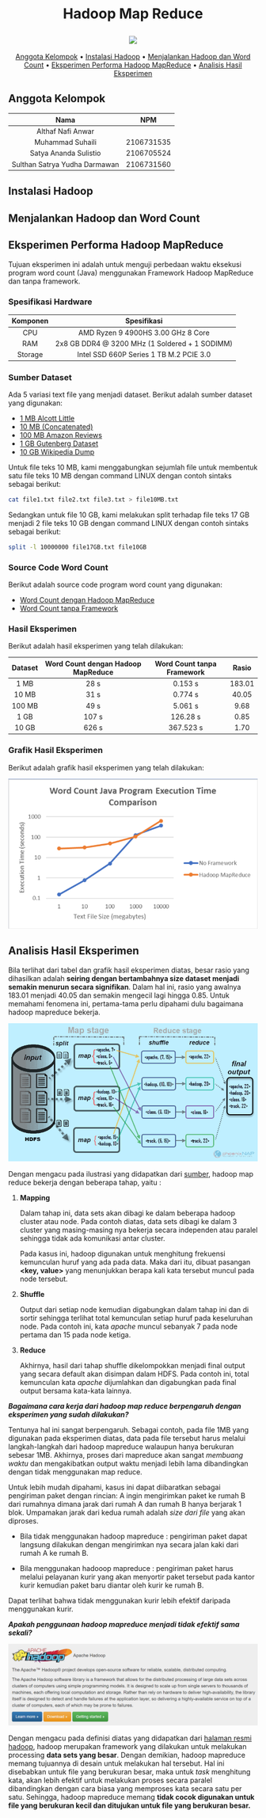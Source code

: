 # <p style="text-align: center;">Hadoop Map Reduce</p>

<p align="center">
  <img src="https://images.ctfassets.net/dl64kxf2oxn0/6wXbjyC4yYh9ui51alqSt8/ae11137a0c6b1f363966e7f4ec512492/1_U95c0vlgdmnUOxt7in3BRQ.png" width=350/>
</p>


<p align="center">
  <a href="#anggota-kelompok">Anggota Kelompok</a> •
  <a href="#instalasi-hadoop">Instalasi Hadoop</a> •
  <a href="#menjalankan-hadoop-dan-word-count">Menjalankan Hadoop dan Word Count</a> •
  <a href="#eksperimen-performa-hadoop-mapreduce">Eksperimen Performa Hadoop MapReduce</a> •
  <a href="#analisis-hasil-eksperimen">Analisis Hasil Eksperimen</a>

## Anggota Kelompok

| Nama | NPM |
| :---: | :---: |
| Althaf Nafi Anwar | |
| Muhammad Suhaili | 2106731535 |
| Satya Ananda Sulistio | 2106705524 |
| Sulthan Satrya Yudha Darmawan | 2106731560 |

## Instalasi Hadoop

## Menjalankan Hadoop dan Word Count

## Eksperimen Performa Hadoop MapReduce
Tujuan eksperimen ini adalah untuk menguji perbedaan waktu eksekusi program word count (Java) menggunakan Framework Hadoop MapReduce dan tanpa framework.

### Spesifikasi Hardware
| Komponen | Spesifikasi  |
| :---: | :---: |
| CPU | AMD Ryzen 9 4900HS 3.00 GHz 8 Core |
| RAM | 2x8 GB DDR4 @ 3200 MHz (1 Soldered + 1 SODIMM)|
| Storage | Intel SSD 660P Series 1 TB M.2 PCIE 3.0 |

### Sumber Dataset
Ada 5 variasi text file yang menjadi dataset. Berikut adalah sumber dataset yang digunakan:
- [1 MB Alcott Little](http://textfiles.com/etext/FICTION/alcott-little-261.txt)
- [10 MB (Concatenated)](http://textfiles.com/etext/FICTION/)
- [100 MB Amazon Reviews](https://www.kaggle.com/datasets/bittlingmayer/amazonreviews)
- [1 GB Gutenberg Dataset](https://www.i3s.unice.fr/~jplozi/hadooplab_lsds_2015/datasets/)
- [10 GB Wikipedia Dump](https://www.kaggle.com/datasets/toastedalmonds/wikipedia-dump-20200820)

Untuk file teks 10 MB, kami menggabungkan sejumlah file untuk membentuk satu file teks 10 MB dengan command LINUX dengan contoh sintaks sebagai berikut:
```bash
cat file1.txt file2.txt file3.txt > file10MB.txt
```

Sedangkan untuk file 10 GB, kami melakukan split terhadap file teks 17 GB menjadi 2 file teks 10 GB dengan command LINUX dengan contoh sintaks sebagai berikut:
```bash
split -l 10000000 file17GB.txt file10GB
```

### Source Code Word Count
Berikut adalah source code program word count yang digunakan:
- [Word Count dengan Hadoop MapReduce](https://hadoop.apache.org/docs/r2.7.2/hadoop-mapreduce-client/hadoop-mapreduce-client-core/MapReduceTutorial.html#Example:_WordCount_v1.0)
- [Word Count tanpa Framework](/code/CountDriver.java)

### Hasil Eksperimen
Berikut adalah hasil eksperimen yang telah dilakukan:

| Dataset | Word Count dengan Hadoop MapReduce | Word Count tanpa Framework | Rasio |
| :---: | :---: | :---: | :---: |
| 1 MB | 28 s | 0.153 s | 183.01 |
| 10 MB | 31 s | 0.774 s | 40.05 |
| 100 MB | 49 s | 5.061 s | 9.68 |
| 1 GB | 107 s | 126.28 s | 0.85 |
| 10 GB | 626 s | 367.523 s | 1.70 |

### Grafik Hasil Eksperimen
Berikut adalah grafik hasil eksperimen yang telah dilakukan:

![Grafik Hasil Eksperimen](/resources/ExperimentResultFigure.png)

## Analisis Hasil Eksperimen

Bila terlihat dari tabel dan grafik hasil eksperimen diatas, besar rasio yang dihasilkan adalah **seiring dengan bertambahnya size dataset menjadi semakin menurun secara signifikan**. Dalam hal ini, rasio yang awalnya 183.01 menjadi 40.05 dan semakin mengecil lagi hingga 0.85. Untuk memahami fenomena ini, pertama-tama perlu dipahami dulu bagaimana hadoop mapreduce bekerja.

![How Hadoop Map Reduce Works](/resources/MapReduceDiagram.png) 

Dengan mengacu pada ilustrasi yang didapatkan dari [sumber](https://phoenixnap.com/kb/hadoop-mapreduce#:~:text=MapReduce%20assigns%20fragments%20of%20data,handling%20even%20petabytes%20of%20data), hadoop map reduce bekerja dengan beberapa tahap, yaitu :

1.  **Mapping** 

    Dalam tahap ini, data sets akan dibagi ke dalam beberapa hadoop cluster atau node. Pada contoh diatas, data sets dibagi ke dalam 3 cluster yang masing-masing nya bekerja secara independen atau paralel sehingga tidak ada komunikasi antar cluster.

    Pada kasus ini, hadoop digunakan untuk menghitung frekuensi kemunculan huruf yang ada pada data. Maka dari itu, dibuat pasangan **<key, value>** yang menunjukkan berapa kali kata tersebut muncul pada node tersebut.

2. **Shuffle**

    Output dari setiap node kemudian digabungkan dalam tahap ini dan di sortir sehingga terlihat total kemunculan setiap huruf pada keseluruhan node. Pada contoh ini, kata _apache_ muncul sebanyak 7 pada node pertama dan 15 pada node ketiga.

3. **Reduce**

    Akhirnya, hasil dari tahap shuffle dikelompokkan menjadi final output yang secara default akan disimpan dalam HDFS. Pada contoh ini, total kemunculan kata _apache_ dijumlahkan dan digabungkan pada final output bersama kata-kata lainnya.

***Bagaimana cara kerja dari hadoop map reduce berpengaruh dengan eksperimen yang sudah dilakukan?***

Tentunya hal ini sangat berpengaruh. Sebagai contoh, pada file 1MB yang digunakan pada eksperimen diatas, data pada file tersebut harus melalui langkah-langkah dari hadoop mapreduce walaupun hanya berukuran sebesar 1MB. Akhirnya, proses dari mapreduce akan sangat _membuang waktu_ dan mengakibatkan output waktu menjadi lebih lama dibandingkan dengan tidak menggunakan map reduce.

Untuk lebih mudah dipahami, kasus ini dapat diibaratkan sebagai pengiriman paket dengan rincian:  A ingin mengirimkan paket ke rumah B dari rumahnya dimana jarak dari rumah A dan rumah B hanya berjarak 1 blok. Umpamakan jarak dari kedua rumah adalah _size dari file_ yang akan diproses. 

- Bila tidak menggunakan hadoop mapreduce : pengiriman paket dapat langsung dilakukan dengan mengirimkan nya secara jalan kaki dari rumah A ke rumah B.

- Bila menggunakan hadooop mapreduce : pengiriman paket harus melalui pelayanan kurir yang akan menyortir paket tersebut pada kantor kurir kemudian paket baru diantar oleh kurir ke rumah B.

Dapat terlihat bahwa tidak menggunakan kurir lebih efektif daripada menggunakan kurir.

***Apakah penggunaan hadoop mapreduce menjadi tidak efektif sama sekali?***

![Hadoop Explained](/resources/MapReduceDefinition.png) 

Dengan mengacu pada definisi diatas yang didapatkan dari [halaman resmi hadoop](https://hadoop.apache.org/), hadoop merupakan framework yang dilakukan untuk melakukan processing **data sets yang besar**. Dengan demikian, hadoop mapreduce memang tujuannya di desain untuk melakukan hal tersebut. Hal ini disebabkan untuk file yang berukuran besar, maka untuk _task_ menghitung kata, akan lebih efektif untuk melakukan proses secara paralel dibandingkan dengan cara biasa yang memproses kata secara satu per satu. Sehingga, hadoop mapreduce memang **tidak cocok digunakan untuk file yang berukuran kecil dan ditujukan untuk file yang berukuran besar.**




